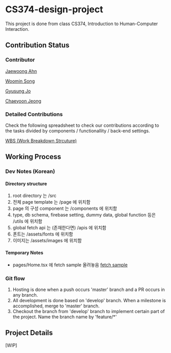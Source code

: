 # CS374-design-project

This project is done from class CS374, Introduction to Human-Computer Interaction.

## Contribution Status

### Contributor

[Jaewoong Ahn](https://github.com/busankimchi)

[Woomin Song](https://github.com/totolacky)

[Gyusung Jo](https://github.com/gyusss)

[Chaeyoon Jeong](https://github.com/chaeyoonjeong)

### Detailed Contributions

Check the following spreadsheet to check our contributions according to the tasks divided by components / functionallity / back-end settings.

[WBS (Work Breakdown Strcuture)](https://docs.google.com/spreadsheets/d/1zMIxAb7RoWQG_NQ1JPm9jan3aDGA5EjUEq8qmSvUdl4/edit#gid=0)

## Working Process

### Dev Notes (Korean)
#### Directory structure
1. root directory 는 /src
2. 전체 page template 는 /page 에 위치함
3. page 의 구성 component 는 /components 에 위치함
4. type, db schema, firebase setting, dummy data, global function 등은 /utils 에 위치함
5. global fetch api 는 (존재한다면) /apis 에 위치함
6. 폰트는 /assets/fonts 에 위치함
7. 이미지는 /assets/images 에 위치함


#### Temporary Notes
* pages/Home.tsx 에 fetch sample 올려놓음 [fetch sample](https://github.com/busankimchi/CS374-design-project/blob/a42816de47d400ac0383a080e71c16220538dc2d/src/pages/Home.tsx#L23-L38)



### Git flow

1. Hosting is done when a push occurs 'master' branch and a PR occurs in any branch.
2. All development is done based on 'develop' branch. When a milestone is accomplished, merge to 'master' branch.
3. Checkout the branch from 'develop' branch to implement certain part of the project. Name the branch name by 'feature/\*'

## Project Details

[WIP]
